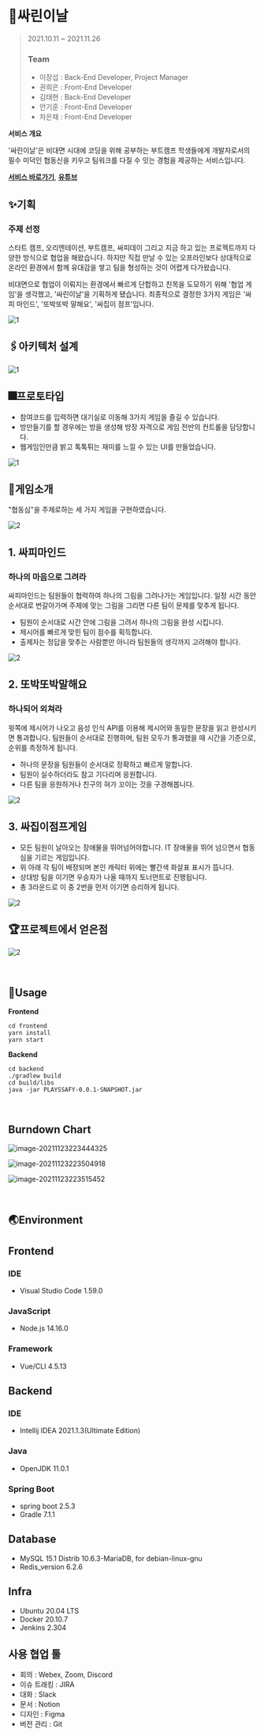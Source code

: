 # 🎈싸린이날

> 2021.10.11 ~ 2021.11.26
>
> ### Team
>
> - 이장섭 : Back-End Developer, Project Manager
> - 권희은 : Front-End Developer
> - 김태현 : Back-End Developer
> - 안기훈 : Front-End Developer
> - 차은채 : Front-End Developer

**서비스 개요**

'싸린이날'은 비대면 시대에 코딩을 위해 공부하는 부트캠프 학생들에게 개발자로서의 필수 미덕인 협동신을 키우고 팀워크를 다질 수 잇는 경험을 제공하는 서비스입니다.

**[서비스 바로가기](http://j5a301.p.ssafy.io/)**, **[유튜브](https://youtu.be/MdbGxToE6r4)**



## ✨기획

### 주제 선정

스타트 캠프, 오리엔테이션, 부트캠프, 싸피데이 그리고 지금 하고 있는 프로젝트까지 다양한 방식으로 협업을 해왔습니다. 하지만 직접 만날 수 있는 오프라인보다 상대적으로 온라인 환경에서 함께 유대감을 쌓고 팀을 형성하는 것이 어렵게 다가왔습니다.

비대면으로 협업이 이뤄지는 환경에서 빠르게 단합하고 친목을 도모하기 위해 '협업 게임'을 생각했고, '싸린이날'을 기획하게 됐습니다. 최종적으로 결정한 3가지 게임은 '싸피 마인드', '또박또박 말해요', '싸집이 점프'입니다.


![1](./assets/1.png)



## 🖇아키텍처 설계

![1](./assets/arch.png)



## 🎆프로토타입

* 참여코드를 입력하면 대기실로 이동해 3가지 게임을 즐길 수 있습니다.
* 방만들기를 할 경우에는 방을 생성해 방장 자격으로 게임 전반의 컨트롤을 담당합니다.
* 웹게임인만큼 밝고 톡톡튀는 재미를 느낄 수 있는 UI를 만들었습니다.

![1](./assets/p.png)



## 💎게임소개

"협동심"을 주제로하는 세 가지 게임을 구현하였습니다.

![2](./assets/2.png)



## 1. 싸피마인드

### 하나의 마음으로 그려라

싸피마인드는 팀원들이 협력하여 하나의 그림을 그려나가는 게임입니다. 일정 시간 동안 순서대로 번갈아가며 주제에 맞는 그림을 그리면 다른 팀이 문제를 맞추게 됩니다.

- 팀원이 순서대로 시간 안에 그림을 그려서 하나의 그림을 완성 시킵니다.
- 제시어를 빠르게 맞힌 팀이 점수를 획득합니다.
- 출제자는 정답을 맞추는 사람뿐만 아니라 팀원들의 생각까지 고려해야 합니다.

![2](./assets/3.png)



## 2. 또박또박말해요
### 하나되어 외쳐라

윗쪽에 제시어가 나오고 음성 인식 API를 이용해 제시어와 동일한 문장을 읽고 완성시키면 통과합니다. 팀원들이 순서대로 진행하며, 팀원 모두가 통과했을 때 시간을 기준으로, 순위를 측정하게 됩니다.

- 하나의 문장을 팀원들이 순서대로 정확하고 빠르게 말합니다.
- 팀원이 실수하더라도 참고 기다리며 응원합니다.
- 다른 팀을 응원하거나 친구의 혀가 꼬이는 것을 구경해봅니다.

![2](./assets/4.png)



## 3. 싸집이점프게임

* 모든 팀원이 날아오는 장애물을 뛰어넘어야합니다. IT 장애물을 뛰어 넘으면서 협동심을 기르는 게임입니다.
* 위 아래 각 팀이 배정되며 본인 캐릭터 위에는 빨간색 화살표 표시가 뜹니다.
* 상대방 팀을 이기면 우승자가 나올 때까지 토너먼트로 진행됩니다.
* 총 3라운드로 이 중 2번을 먼저 이기면 승리하게 됩니다.

![2](./assets/5.png)



## 🏆프로젝트에서 얻은점

![2](./assets/6.png)

<br>

## 🔦Usage

**Frontend**

```shell
cd frontend
yarn install
yarn start
```

**Backend**

```shell
cd backend
./gradlew build
cd build/libs
java -jar PLAYSSAFY-0.0.1-SNAPSHOT.jar
```

<br>

## Burndown Chart

![image-20211123223444325](./assets/image-20211123223444325.png)

![image-20211123223504918](./assets/image-20211123223504918.png)

![image-20211123223515452](./assets/image-20211123223515452.png)

<br>

## 🌏Environment

## Frontend

### IDE

- Visual Studio Code 1.59.0

### JavaScript

- Node.js 14.16.0

### Framework

- Vue/CLI 4.5.13



## Backend

### IDE

- Intellij IDEA 2021.1.3(Ultimate Edition)

### Java

- OpenJDK 11.0.1

### Spring Boot

- spring boot 2.5.3
- Gradle 7.1.1



## Database

- MySQL 15.1 Distrib 10.6.3-MariaDB, for debian-linux-gnu
- Redis_version 6.2.6



## Infra

- Ubuntu 20.04 LTS
- Docker 20.10.7
- Jenkins 2.304



## 사용 협업 툴

- 회의 : Webex, Zoom, Discord
- 이슈 트래킹 : JIRA
- 대화 : Slack
- 문서 : Notion
- 디자인 : Figma
- 버전 관리 : Git

